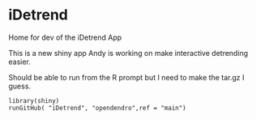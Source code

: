 # iDetrend
Home for dev of the iDetrend App

This is a new shiny app Andy is working on make interactive detrending easier.

Should be able to run from the R prompt but I need to make the tar.gz I guess.
```
library(shiny)
runGitHub( "iDetrend", "opendendro",ref = "main")
```